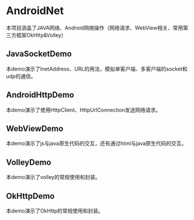 # AndroidNet
本项目涵盖了JAVA网络、Android网络操作（网络请求、WebView相关、常用第三方框架OkHttp&amp;Volley）


## JavaSocketDemo  
本demo演示了InetAddress、URL的用法，模拟单客户端、多客户端的socket和udp的通信。  

## AndroidHttpDemo  
本demo演示了使用HttpClient、HttpUrlConnection发送网络请求。  

## WebViewDemo 
本demo演示了js与java原生代码的交互，还有通过html与java原生代码的交互。  


## VolleyDemo  
本demo演示了volley的常规使用和封装。  


## OkHttpDemo  
本demo演示了OkHttp的常规使用和封装。

